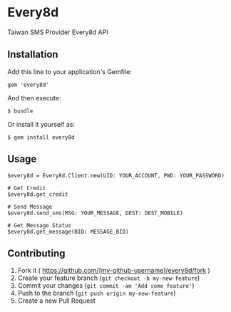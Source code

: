# Every8d

Taiwan SMS Provider Every8d API

## Installation

Add this line to your application's Gemfile:

    gem 'every8d'

And then execute:

    $ bundle

Or install it yourself as:

    $ gem install every8d

## Usage

    $every8d = Every8d.Client.new(UID: YOUR_ACCOUNT, PWD: YOUR_PASSWORD)

    # Get Credit
    $every8d.get_credit

    # Send Message
    $every8d.send_sms(MSG: YOUR_MESSAGE, DEST: DEST_MOBILE)

    # Get Message Status
    $every8d.get_message(BID: MESSAGE_BID)

## Contributing

1. Fork it ( https://github.com/[my-github-username]/every8d/fork )
2. Create your feature branch (`git checkout -b my-new-feature`)
3. Commit your changes (`git commit -am 'Add some feature'`)
4. Push to the branch (`git push origin my-new-feature`)
5. Create a new Pull Request

